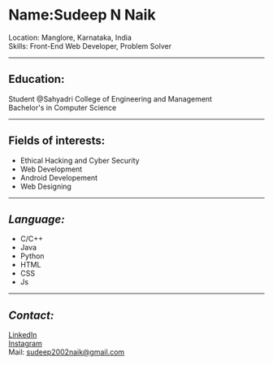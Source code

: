 # **Name**:Sudeep N Naik <br>
Location: Manglore, Karnataka, India  <br>
Skills: Front-End Web Developer, Problem Solver  <br>
*****
## **Education:**
   Student @Sahyadri College of Engineering and Management  <br>
   Bachelor's in Computer Science  <br>
****
## **Fields of interests:** 
   * Ethical Hacking and Cyber Security  <br>
   * Web Development  <br>
   * Android Developement  <br>
   * Web Designing  
****
## *Language:* 
   * C/C++  <br>
   * Java  <br>
   * Python  <br>
   * HTML  <br>
   * CSS  <br>
   * Js
 ****
## *Contact:*   
   [LinkedIn](https://www.linkedin.com/in/sudeep-naik-9819b821a) <br>
   [Instagram](https://www.instagram.com/__sudeep__naik/?igshid=YmMyMTA2M2Y%3D) <br>
   Mail: sudeep2002naik@gmail.com <br>
  
